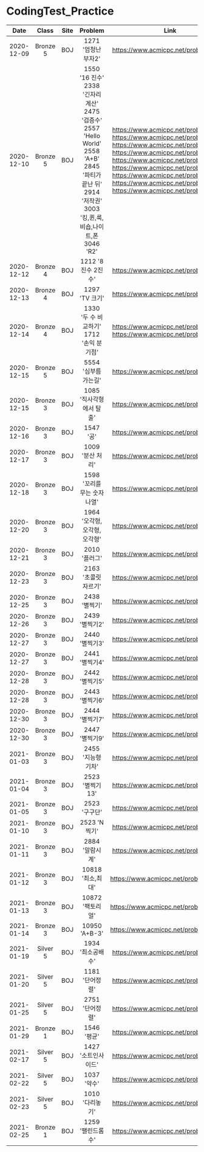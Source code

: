 # CodingTest_Practice

| Date | Class | Site | Problem | Link |
|:--------:|:--------:|:--------:|:--------:|:--------:|
| 2020-12-09 | Bronze 5 | BOJ | 1271 '엄청난 부자2' | https://www.acmicpc.net/problem/1271 |
| 2020-12-10 | Bronze 5 | BOJ | 1550 '16 진수' <br/> 2338 '긴자리 계산' <br/> 2475 '검증수' <br/> 2557 'Hello World' <br/> 2558 'A+B' <br/> 2845 '파티가 끝난 뒤' <br/> 2914 '저작권' <br/> 3003 '킹,퀸,룩,비숍,나이트,폰 <br/> 3046 'R2' | https://www.acmicpc.net/problem/1550 <br/> https://www.acmicpc.net/problem/2338 <br/> https://www.acmicpc.net/problem/2475 <br/> https://www.acmicpc.net/problem/2557 <br/> https://www.acmicpc.net/problem/2558 <br/> https://www.acmicpc.net/problem/2845 <br/> https://www.acmicpc.net/problem/2914 <br/> https://www.acmicpc.net/problem/3003 <br/> https://www.acmicpc.net/problem/3046|
| 2020-12-12 | Bronze 4 | BOJ | 1212 '8진수 2진수' | https://www.acmicpc.net/problem/1212 |
| 2020-12-13 | Bronze 4 | BOJ | 1297 'TV 크기' | https://www.acmicpc.net/problem/1297 |
| 2020-12-14 | Bronze 4 | BOJ | 1330 '두 수 비교하기' <br/> 1712 '손익 분기점' | https://www.acmicpc.net/problem/1330 <br/> https://www.acmicpc.net/problem/1712 |
| 2020-12-15 | Bronze 5 | BOJ | 5554 '심부름 가는길' | https://www.acmicpc.net/problem/5554 |
| 2020-12-15 | Bronze 3 | BOJ | 1085 '직사각형에서 탈출' | https://www.acmicpc.net/problem/1085 |
| 2020-12-16 | Bronze 3 | BOJ | 1547 '공' | https://www.acmicpc.net/problem/1547 |
| 2020-12-17 | Bronze 3 | BOJ | 1009 '분산 처리' | https://www.acmicpc.net/problem/1009 |
| 2020-12-18 | Bronze 3 | BOJ | 1598 '꼬리를 무는 숫자 나열' | https://www.acmicpc.net/problem/1598 |
| 2020-12-20 | Bronze 3 | BOJ | 1964 '오각형, 오각형, 오각형' | https://www.acmicpc.net/problem/1964 |
| 2020-12-21 | Bronze 3 | BOJ | 2010 '플러그' | https://www.acmicpc.net/problem/2010 |
| 2020-12-23 | Bronze 3 | BOJ | 2163 '초콜릿 자르기' | https://www.acmicpc.net/problem/2163 |
| 2020-12-25 | Bronze 3 | BOJ | 2438 '별찍기' | https://www.acmicpc.net/problem/2438 |
| 2020-12-26 | Bronze 3 | BOJ | 2439 '별찍기2' | https://www.acmicpc.net/problem/2439 |
| 2020-12-27 | Bronze 3 | BOJ | 2440 '별찍기3' | https://www.acmicpc.net/problem/2440 |
| 2020-12-27 | Bronze 3 | BOJ | 2441 '별찍기4' | https://www.acmicpc.net/problem/2441 |
| 2020-12-28 | Bronze 3 | BOJ | 2442 '별찍기5' | https://www.acmicpc.net/problem/2442 |
| 2020-12-28 | Bronze 3 | BOJ | 2443 '별찍기6' | https://www.acmicpc.net/problem/2443 |
| 2020-12-30 | Bronze 3 | BOJ | 2444 '별찍기7' | https://www.acmicpc.net/problem/2444 |
| 2020-12-30 | Bronze 3 | BOJ | 2447 '별찍기9' | https://www.acmicpc.net/problem/2446 |
| 2021-01-03 | Bronze 3 | BOJ | 2455 '지능형 기차' | https://www.acmicpc.net/problem/2455 |
| 2021-01-04 | Bronze 3 | BOJ | 2523 '별찍기 13' | https://www.acmicpc.net/problem/2523 |
| 2021-01-05 | Bronze 3 | BOJ | 2523 '구구단' | https://www.acmicpc.net/problem/2739 |
| 2021-01-10 | Bronze 3 | BOJ | 2523 'N찍기' | https://www.acmicpc.net/problem/2741 |
| 2021-01-11 | Bronze 3 | BOJ | 2884 '알람시계' | https://www.acmicpc.net/problem/2884 |
| 2021-01-12 | Bronze 3 | BOJ | 10818 '최소,최대' | https://www.acmicpc.net/problem/10818 |
| 2021-01-13 | Bronze 3 | BOJ | 10872 '팩토리얼' | https://www.acmicpc.net/problem/10872 |
| 2021-01-14 | Bronze 3 | BOJ | 10950 'A+B-3' | https://www.acmicpc.net/problem/10950 |
| 2021-01-19 | Silver 5 | BOJ | 1934 '최소공배수' | https://www.acmicpc.net/problem/1934 |
| 2021-01-20 | Silver 5 | BOJ | 1181 '단어정렬' | https://www.acmicpc.net/problem/1181 |
| 2021-01-25 | Silver 5 | BOJ | 2751 '단어정렬' | https://www.acmicpc.net/problem/2751 |
| 2021-01-29 | Bronze 1 | BOJ | 1546 '평균' | https://www.acmicpc.net/problem/1546 |
| 2021-02-17 | Silver 5 | BOJ | 1427 '소트인사이드' | https://www.acmicpc.net/problem/1427 |
| 2021-02-22 | Silver 5 | BOJ | 1037 '약수' | https://www.acmicpc.net/problem/1037 |
| 2021-02-23 | Silver 5 | BOJ | 1010 '다리놓기' | https://www.acmicpc.net/problem/1010 |
| 2021-02-25 | Bronze 1 | BOJ | 1259 '팰린드롬수' | https://www.acmicpc.net/problem/1259 |